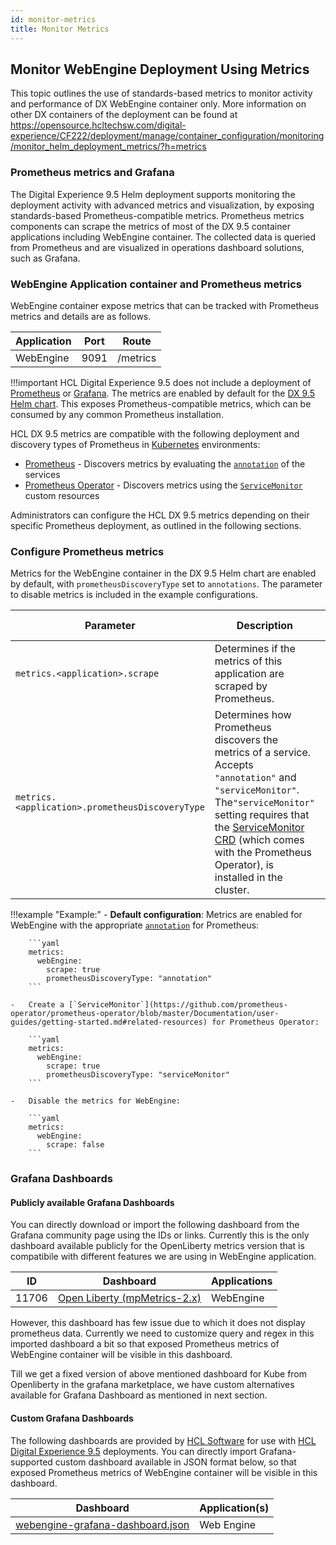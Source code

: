 ```yaml
---
id: monitor-metrics
title: Monitor Metrics
---
```


## Monitor WebEngine Deployment Using Metrics

This topic outlines the use of standards-based metrics to monitor activity and performance of DX WebEngine container only. More information on other DX containers of the deployment can be found at https://opensource.hcltechsw.com/digital-experience/CF222/deployment/manage/container_configuration/monitoring/monitor_helm_deployment_metrics/?h=metrics

### Prometheus metrics and Grafana

The Digital Experience 9.5 Helm deployment supports monitoring the deployment activity with advanced metrics and visualization, by exposing standards-based Prometheus-compatible metrics. Prometheus metrics components can scrape the metrics of most of the DX 9.5 container applications including WebEngine container. The collected data is queried from Prometheus and are visualized in operations dashboard solutions, such as Grafana.

### WebEngine Application container and Prometheus metrics

WebEngine container expose metrics that can be tracked with Prometheus metrics and details are as follows.

|Application|Port|Route|
|-----------|----|-----|
|WebEngine|9091|/metrics|

!!!important
    HCL Digital Experience 9.5 does not include a deployment of [Prometheus](https://prometheus.io/) or [Grafana](https://grafana.com/). The metrics are enabled by default for the [DX 9.5 Helm chart](https://github.com/prometheus-community/helm-charts/tree/main/charts/kube-prometheus-stack). This exposes Prometheus-compatible metrics, which can be consumed by any common Prometheus installation.

HCL DX 9.5 metrics are compatible with the following deployment and discovery types of Prometheus in [Kubernetes](https://kubernetes.io/) environments:

-   [Prometheus](https://github.com/prometheus-community/helm-charts/tree/main/charts/prometheus) - Discovers metrics by evaluating the [`annotation`](https://kubernetes.io/docs/concepts/overview/working-with-objects/annotations/) of the services
-   [Prometheus Operator](https://github.com/prometheus-community/helm-charts/tree/main/charts/kube-prometheus-stack) - Discovers metrics using the [`ServiceMonitor`](https://github.com/prometheus-operator/prometheus-operator/blob/master/Documentation/user-guides/getting-started.md#related-resources) custom resources

Administrators can configure the HCL DX 9.5 metrics depending on their specific Prometheus deployment, as outlined in the following sections.

### Configure Prometheus metrics

Metrics for the WebEngine container in the DX 9.5 Helm chart are enabled by default, with `prometheusDiscoveryType` set to `annotations`. The parameter to disable metrics is included in the example configurations.

|Parameter|Description|Default value|
|---------|-----------|-------------|
|`metrics.<application>.scrape`|Determines if the metrics of this application are scraped by Prometheus.|`true`|
|`metrics.<application>.prometheusDiscoveryType`|Determines how Prometheus discovers the metrics of a service. Accepts `"annotation"` and `"serviceMonitor"`. The`"serviceMonitor"` setting requires that the [ServiceMonitor CRD](https://github.com/prometheus-operator/prometheus-operator/blob/master/Documentation/user-guides/getting-started.md#related-resources) \(which comes with the Prometheus Operator\), is installed in the cluster.|`"annotation"`|

!!!example "Example:"
    -   __Default configuration__: Metrics are enabled for WebEngine with the appropriate [`annotation`](https://kubernetes.io/docs/concepts/overview/working-with-objects/annotations/) for Prometheus:

        ```yaml
        metrics:
          webEngine:
            scrape: true
            prometheusDiscoveryType: "annotation"
        ```

    -   Create a [`ServiceMonitor`](https://github.com/prometheus-operator/prometheus-operator/blob/master/Documentation/user-guides/getting-started.md#related-resources) for Prometheus Operator:

        ```yaml
        metrics:
          webEngine:
            scrape: true
            prometheusDiscoveryType: "serviceMonitor"
        ```

    -   Disable the metrics for WebEngine:

        ```yaml
        metrics:
          webEngine:
            scrape: false
        ```

### Grafana Dashboards

#### Publicly available Grafana Dashboards

You can directly download or import the following dashboard from the Grafana community page using the IDs or links. Currently this is the only dashboard available publicly for the OpenLiberty metrics version that is compatibile with different features we are using in WebEngine application. 

|ID|Dashboard|Applications|
|--|---------|------------|
|11706|[Open Liberty (mpMetrics-2.x)](https://grafana.com/grafana/dashboards/11706-open-liberty/)|WebEngine|

However, this dashboard has few issue due to which it does not display prometheus data. Currently we need to customize query and regex in this imported dashboard a bit so that exposed Prometheus metrics of WebEngine container will be visible in this dashboard.

Till we get a fixed version of above mentioned dashboard for Kube from Openliberty in the grafana marketplace, we have custom alternatives available for Grafana Dashboard as mentioned in next section.

#### Custom Grafana Dashboards

The following dashboards are provided by [HCL Software](https://www.hcltechsw.com/wps/portal) for use with [HCL Digital Experience 9.5](https://www.hcltechsw.com/dx) deployments. You can directly import Grafana-supported custom dashboard available in JSON format below, so that exposed Prometheus metrics of WebEngine container will be visible in this dashboard.

|Dashboard|Application\(s\)|
|---------|----------------|
|[webengine-grafana-dashboard.json](../../../../static/assets/liberty/webengine-grafana-dashboard.json)|Web Engine|